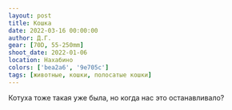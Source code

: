 ```yaml
---
layout: post
title: Кошка
date: 2022-03-16 00:00:00
author: Д.Г.
gear: [70D, 55-250mm]
shoot_date: 2022-01-06
location: Нахабино
colors: ['bea2a6', '9e705c']
tags: [животные, кошки, полосатые кошки]
---
```

Котуха тоже такая уже была, но когда нас это останавливало?
